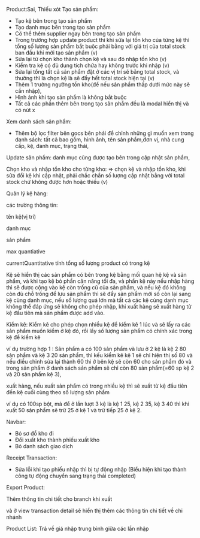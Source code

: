 Product:Sai, Thiếu xót
Tạo sản phẩm:

- Tạo kệ bên trong tạo sản phẩm
- Tạo danh mục bên trong tạo sản phẩm
- Có thể thêm supplier ngay bên trong tạo sản phẩm
- Trong trường hợp update product thì khi sửa lại tồn kho của từng kệ thì tổng số lượng sản phẩm bắt buộc phải bằng với giá trị của total stock ban đầu khi mới tạo sản phẩm (v)
- Sửa lại từ chọn kho thành chọn kệ và sau đó nhập tồn kho (v)
- Kiểm tra kệ có đủ dung tích chứa hay không trước khi nhập (v)
- Sửa lại tổng tất cả sản phẩm đặt ở các vị trí sẽ bằng total stock, và thường thì là chọn kệ là sẽ đẩy hết total stock hiện tại (v)
- Thêm 1 trường ngưỡng tồn kho(để nếu sản phẩm thấp dưới mức này sẽ cần nhập),
- Hình ảnh khi tạo sản phẩm là không bắt buộc
- Tất cả các phần thêm bên trong tạo sản phẩm đều là modal hiển thị và có nút x

Xem danh sách sản phẩm:

- Thêm bộ lọc filter bên gocs bên phải để chỉnh những gì muốn xem trong danh sách: tất cả bao gồm, hình ảnh, tên sản phẩm,đơn vị, nhà cung cấp, kệ, danh mục, trạng thái,

Update sản phẩm: danh mục cũng được tạo bên trong cập nhật sản phẩm,

Chọn kho và nhập tồn kho cho từng kho: => chọn kệ và nhập tồn kho, khi sửa đổi kệ khi cập nhật, phải chắc chắn số lượng cập nhật bằng với total stock chứ không được hơn hoặc thiếu (v)

Quản lý kệ hàng:

các trường thông tin:

tên kệ(vị trí)

danh mục

sản phẩm

max quantiative

currentQuantitative tính tổng số lượng product có trong kệ

Kệ sẽ hiển thị các sản phẩm có bên trong kệ bằng mối quan hệ kệ và sản phẩm, và khi tạo kệ bỏ phần cân năng tối đa, và phần kệ này nếu nhập hàng thì sẽ được cộng vào kệ còn trống cũ của sản phẩm, và nếu kệ đó không còn đủ chỗ trống để lưu sản phẩm thì sẽ đẩy sản phẩm mới số còn lại sang kệ cùng danh mục, nếu số lượng quá lớn mà tất cả các kệ cùng danh mục không thể đáp ứng sẽ không cho phép nhập, khi xuất hàng sẽ xuất hàng từ kệ đầu tiên mà sản phẩm được add vào.

Kiểm kê: Kiểm kê cho phép chọn nhiều kệ để kiểm kê 1 lúc và sẽ lấy ra các sản phẩm muốn kiểm ở kệ đó, rồi lấy số lượng sản phẩm có chính xác trong kệ để kiểm kê

ví dụ trường hợp 1 : Sản phẩm a có 100 sản phẩm và lưu ở 2 kệ là kệ 2 80 sản phẩm và kệ 3 20 sản phẩm, thì kếu kiểm kê kệ 1 sẽ chỉ hiện thị số 80 và nếu điều chỉnh sửa lại thành 60 thì ở bên kệ sẽ còn 60 cho sản phẩm đó và trong sản phẩm ở danh sách sản phẩm sẽ chỉ còn 80 sản phẩm(=60 sp kệ 2 và 20 sản phẩm kệ 3),

xuất hàng, nếu xuất sản phẩm có trong nhiều kệ thì sẽ xuất từ kệ đầu tiên đến kệ cuối cùng theo số lượng sản phẩm

ví dụ có 100sp bột, mà để ở lần lượt 3 kệ là kệ 1 25, kệ 2 35, kệ 3 40 thì khi xuất 50 sản phẩm sẽ trừ 25 ở kệ 1 và trừ tiếp 25 ở kệ 2.

Navbar:

- Bỏ sơ đồ kho đi
- Đổi xuất kho thành phiếu xuất kho
- Bỏ danh sách giao dịch

Receipt Transaction:

- Sửa lỗi khi tạo phiếu nhập thì bị tự động nhập (Biểu hiện khi tạo thành công tự động chuyển sang trạng thái completed)

Export Product:

Thêm thông tin chi tiết cho branch khi xuất

và ở view transaction detail sẽ hiển thị thêm các thông tin chi tiết về chi nhánh

Product List: Trả về giá nhập trung bình giữa các lần nhập
